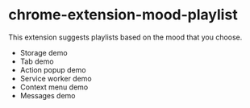# chrome-extension-mood-playlist
This extension suggests playlists based on the mood that you choose.

- Storage demo
- Tab demo
- Action popup demo
- Service worker demo
- Context menu demo
- Messages demo
